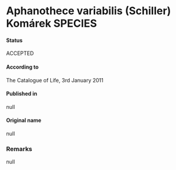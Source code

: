 # Aphanothece variabilis (Schiller) Komárek SPECIES

#### Status
ACCEPTED

#### According to
The Catalogue of Life, 3rd January 2011

#### Published in
null

#### Original name
null

### Remarks
null